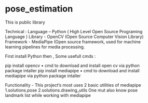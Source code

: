 # pose_estimation
This is public library 

Technical :
Language – Python ( High Level Open Source Programing Language )
Library - OpenCV (Open Source Computer Vision Library)
Framework - MediaPipe (Open source framework, used for machine learning pipelines  for media processing.

First install Python then , Some usefull cmds :

pip install opencv 
•	cmd to download and install open cv via python package intaller
pip install mediapipe
•	cmd to download and install mediapipe via python package intaller
 
Functionality - This project’s most uses 2 basic utilities of mediapipe
		1.solutions.pose
		2.solutions.drawing_utils
One mut also know pose landmark list while working with mediapipe 
 
